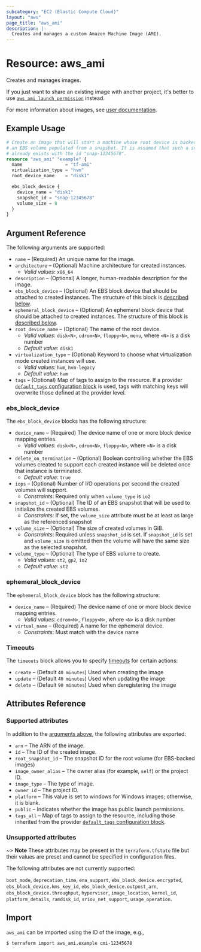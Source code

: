 ```yaml
---
subcategory: "EC2 (Elastic Compute Cloud)"
layout: "aws"
page_title: "aws_ami"
description: |-
  Creates and manages a custom Amazon Machine Image (AMI).
---
```


[default-tags]: https://www.terraform.io/docs/providers/aws/index.html#default_tags-configuration-block
[images]: https://docs.cloud.croc.ru/en/services/storage/images.html
[timeouts]: https://www.terraform.io/docs/configuration/blocks/resources/syntax.html#operation-timeouts

# Resource: aws_ami

Creates and manages images.

If you just want to share an existing image with another project,
it's better to use [`aws_ami_launch_permission`](ami_launch_permission.md) instead.

For more information about images, see [user documentation][images].

## Example Usage

```terraform
# Create an image that will start a machine whose root device is backed by
# an EBS volume populated from a snapshot. It is assumed that such a snapshot
# already exists with the id "snap-12345678".
resource "aws_ami" "example" {
  name                = "tf-ami"
  virtualization_type = "hvm"
  root_device_name    = "disk1"

  ebs_block_device {
    device_name = "disk1"
    snapshot_id = "snap-12345678"
    volume_size = 8
  }
}
```

## Argument Reference

The following arguments are supported:

* `name` – (Required) An unique name for the image.
* `architecture` – (Optional) Machine architecture for created instances.
    * _Valid values_: `x86_64`
* `description` – (Optional) A longer, human-readable description for the image.
* `ebs_block_device` – (Optional) An EBS block device that should be
  attached to created instances. The structure of this block is [described below](#ebs_block_device).
* `ephemeral_block_device` – (Optional) An ephemeral block device that
  should be attached to created instances. The structure of this block is [described below](#ephemeral_block_device).
* `root_device_name` – (Optional) The name of the root device.
    * _Valid values_: `disk<N>`, `cdrom<N>`, `floppy<N>`, `menu`, where `<N>` is a disk number
    * _Default value_: `disk1`
* `virtualization_type` – (Optional) Keyword to choose what virtualization mode created instances will use.
    * _Valid values_: `hvm`, `hvm-legacy`
    * _Default value_: `hvm`
* `tags` – (Optional) Map of tags to assign to the resource. If a provider [`default_tags` configuration block][default-tags] is used, tags with matching keys will overwrite those defined at the provider level.

### ebs_block_device

The `ebs_block_device` blocks has the following structure:

* `device_name` – (Required) The device name of one or more block device mapping entries.
    * _Valid values_: `disk<N>`, `cdrom<N>`, `floppy<N>`, where `<N>` is a disk number
* `delete_on_termination` – (Optional) Boolean controlling whether the EBS volumes created to
  support each created instance will be deleted once that instance is terminated.
    * _Default value_: `true`
* `iops` – (Optional) Number of I/O operations per second the
  created volumes will support.
    * _Constraints_: Required only when `volume_type` is `io2`
* `snapshot_id` – (Optional) The ID of an EBS snapshot that will be used to initialize the created
  EBS volumes.
    * _Constraints_:  If set, the `volume_size` attribute must be at least as large as the referenced
  snapshot
* `volume_size` – (Optional) The size of created volumes in GiB.
    * _Constraints_: Required unless `snapshot_id` is set. If `snapshot_id` is set and `volume_size` is omitted then the volume will have the same size as the selected snapshot.
* `volume_type` – (Optional) The type of EBS volume to create.
    * _Valid values_: `st2`, `gp2`, `io2`
    * _Default value_: `st2`

### ephemeral_block_device

The `ephemeral_block_device` block has the following structure:

* `device_name` – (Required) The device name of one or more block device mapping entries.
    * _Valid values_: `cdrom<N>`, `floppy<N>`, where `<N>` is a disk number
* `virtual_name` – (Required) A name for the ephemeral device.
    * _Constraints_: Must match with the device name

### Timeouts

The `timeouts` block allows you to specify [timeouts][timeouts] for certain actions:

* `create` – (Default `40 minutes`) Used when creating the image
* `update` – (Default `40 minutes`) Used when updating the image
* `delete` – (Default `90 minutes`) Used when deregistering the image

## Attributes Reference

### Supported attributes

In addition to the [arguments above](#Argument-Reference), the following attributes are exported:

* `arn` – The ARN of the image.
* `id` – The ID of the created image.
* `root_snapshot_id` – The snapshot ID for the root volume (for EBS-backed images)
* `image_owner_alias` – The owner alias (for example, `self`) or the project ID.
* `image_type` – The type of image.
* `owner_id` – The project ID.
* `platform` – This value is set to windows for Windows images; otherwise, it is blank.
* `public` – Indicates whether the image has public launch permissions.
* `tags_all` – Map of tags to assign to the resource, including those inherited from the provider [`default_tags` configuration block][default-tags].

### Unsupported attributes

~> **Note** These attributes may be present in the ``terraform.tfstate`` file but their values are preset and cannot be specified in configuration files.

The following attributes are not currently supported:

`boot_mode`, `deprecation_time`, `ena_support`, `ebs_block_device.encrypted`, `ebs_block_device.kms_key_id`, `ebs_block_device.outpost_arn`, `ebs_block_device.throughput`, `hypervisor`, `image_location`, `kernel_id`, `platform_details`, `ramdisk_id`, `sriov_net_support`, `usage_operation`.

## Import

`aws_ami` can be imported using the ID of the image, e.g.,

```
$ terraform import aws_ami.example cmi-12345678
```
